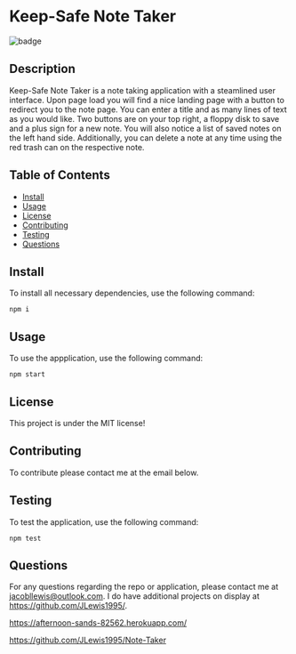 # Keep-Safe Note Taker
  
  ![badge](https://img.shields.io/badge/license-MIT-brightgreen)

  ## Description

Keep-Safe Note Taker is a note taking application with a steamlined user interface. Upon page load you will find a nice landing page with a button to redirect you to the note page. You can enter a title and as many lines of text as you would like. Two buttons are on your top right, a floppy disk to save and a plus sign for a new note. You will also notice a list of saved notes on the left hand side. Additionally, you can delete a note at any time using the red trash can on the respective note. 

  ## Table of Contents
  * [Install](#install)
  * [Usage](#usage)
  * [License](#license)
  * [Contributing](#contributing)
  * [Testing](#testing)
  * [Questions](#questions)

## Install

To install all necessary dependencies, use the following command:

~~~
npm i
~~~

## Usage

To use the appplication, use the following command: 

~~~
npm start
~~~

## License

This project is under the MIT license!

## Contributing
To contribute please contact me at the email below.

## Testing

To test the application, use the following command:

~~~
npm test
~~~

## Questions

For any questions regarding the repo or application, please contact me at jacobllewis@outlook.com. I do have additional projects on display at https://github.com/JLewis1995/.


https://afternoon-sands-82562.herokuapp.com/

https://github.com/JLewis1995/Note-Taker


